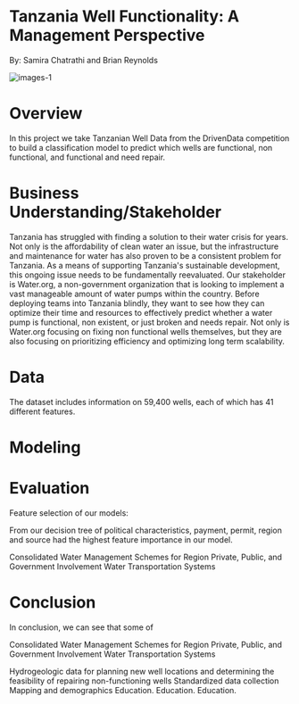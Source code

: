 # Tanzania Well Functionality: A Management Perspective
  By: Samira Chatrathi and Brian Reynolds


![images-1](https://user-images.githubusercontent.com/97462844/157954587-923cc500-8c4a-4de2-8cf3-53bea951f7ae.jpg)




# Overview
  In this project we take Tanzanian Well Data from the DrivenData competition to build a classification model to predict which wells are functional, non functional, and functional and need repair. 

# Business Understanding/Stakeholder
Tanzania has struggled with finding a solution to their water crisis for years. Not only is the affordability of clean water an issue, but the infrastructure and maintenance for water has also proven to be a consistent problem for Tanzania. As a means of supporting Tanzania's sustainable development, this ongoing issue needs to be fundamentally reevaluated. Our stakeholder is Water.org, a non-government organization that is looking to implement a vast manageable amount of water pumps within the country. Before deploying teams into Tanzania blindly, they want to see how they can optimize their time and resources to effectively predict whether a water pump is functional, non existent, or just broken and needs repair. Not only is Water.org focusing on fixing non functional wells themselves, but they are also focusing on prioritizing efficiency and optimizing long term scalability.

# Data
 The dataset includes information on 59,400 wells, each of which has 41 different features.



# Modeling


# Evaluation
Feature selection of our models:

From our decision tree of political characteristics, payment, permit, region and source had the highest feature importance in our model. 

Consolidated Water Management Schemes for Region
Private, Public, and Government Involvement
Water Transportation Systems


# Conclusion
In conclusion, we can see that some of 

Consolidated Water Management Schemes for Region
Private, Public, and Government Involvement
Water Transportation Systems




Hydrogeologic data for planning new well locations and determining the feasibility of repairing non-functioning wells
Standardized data collection
Mapping and demographics
Education. Education. Education.






